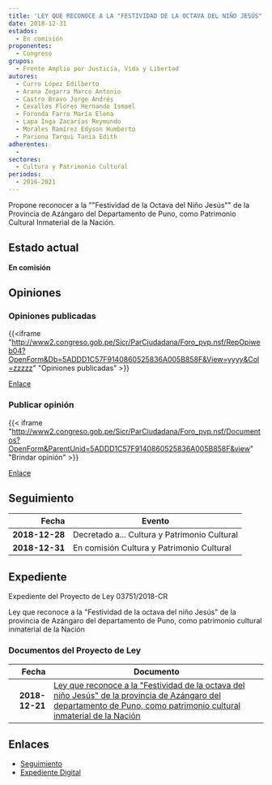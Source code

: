 ```yaml
---
title: 'LEY QUE RECONOCE A LA "FESTIVIDAD DE LA OCTAVA DEL NIÑO JESÚS" DE LA PROVINCIA DE AZÁNGARO DEL DEPARTAMENTO DE PUNO, COMO PATRIMONIO CULTURAL INMATERIAL DE LA NACIÓN.'
date: 2018-12-31
estados: 
  - En comisión
proponentes: 
  - Congreso
grupos: 
  - Frente Amplio por Justicia, Vida y Libertad
autores: 
  - Curro López Edilberto
  - Arana Zegarra Marco Antonio
  - Castro Bravo Jorge Andrés
  - Cevallos Flores Hernando Ismael
  - Foronda Farro María Elena
  - Lapa Inga Zacarías Reymundo
  - Morales Ramírez Edyson Humberto
  - Pariona Tarqui Tania Edith
adherentes: 
  - 
sectores: 
  - Cultura y Patrimonio Cultural
periodos: 
  - 2016-2021
---
```


Propone reconocer a la ""Festividad de la Octava del Niño Jesús"" de la Provincia de Azángaro del Departamento de Puno, como Patrimonio Cultural Inmaterial de la Nación.


## Estado actual

**En comisión**

## Opiniones

### Opiniones publicadas

{{<iframe "http://www2.congreso.gob.pe/Sicr/ParCiudadana/Foro_pvp.nsf/RepOpiweb04?OpenForm&Db=5ADDD1C57F9140860525836A005B858F&View=yyyy&Col=zzzzz" "Opiniones publicadas" >}}

[Enlace](http://www2.congreso.gob.pe/Sicr/ParCiudadana/Foro_pvp.nsf/RepOpiweb04?OpenForm&Db=5ADDD1C57F9140860525836A005B858F&View=yyyy&Col=zzzzz)
### Publicar opinión

{{< iframe "http://www2.congreso.gob.pe/Sicr/ParCiudadana/Foro_pvp.nsf/Documentos?OpenForm&ParentUnid=5ADDD1C57F9140860525836A005B858F&view" "Brindar opinión" >}}

[Enlace](http://www2.congreso.gob.pe/Sicr/ParCiudadana/Foro_pvp.nsf/Documentos?OpenForm&ParentUnid=5ADDD1C57F9140860525836A005B858F&view)

## Seguimiento

| Fecha | Evento |
|------:|--------|
| **2018-12-28** | Decretado a... Cultura y Patrimonio Cultural|
| **2018-12-31** | En comisión Cultura y Patrimonio Cultural|


## Expediente

Expediente del Proyecto de Ley 03751/2018-CR

Ley que reconoce a la "Festividad de la octava del niño Jesús" de la provincia de Azángaro del departamento de Puno, como patrimonio cultural inmaterial de la Nación


### Documentos del Proyecto de Ley

| Fecha | Documento |
|------:|--------|
| **2018-12-21** | [Ley que reconoce a la "Festividad de la octava del niño Jesús" de la provincia de Azángaro del departamento de Puno, como patrimonio cultural inmaterial de la Nación](http://www.leyes.congreso.gob.pe/Documentos/2016_2021/Proyectos_de_Ley_y_de_Resoluciones_Legislativas/PL0375120181221.pdf) |

## Enlaces 

- [Seguimiento](http://www2.congreso.gob.pe/Sicr/TraDocEstProc/CLProLey2016.nsf/f7fff46988ca05b1052578e100829cc7/d273ec0756256c3f0525836a0065b836?OpenDocument)
- [Expediente Digital](http://www2.congreso.gob.pe/Sicr/TraDocEstProc/CLProLey2016.nsf/f7fff46988ca05b1052578e100829cc7/d273ec0756256c3f0525836a0065b836?OpenDocument&Click=05257FB7005EB655.eb71d0cf91d8294e05256cdf006b5706/$Body/0.1C6C)
